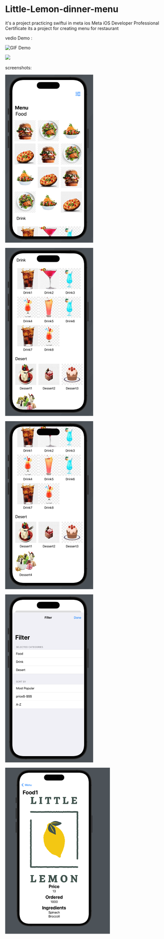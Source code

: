 # Little-Lemon-dinner-menu 
it's a project practicing swiftui in meta ios Meta iOS Developer Professional Certificate
its a project for creating menu for restaurant 


vedio Demo :

![GIF Demo]([https://github.com/Ayman-Naim/Little-Lemon-dinner-menu/blob/main/screenshots/Demo.gif](https://github.com/Ayman-Naim/Little-Lemon-dinner-menu/blob/main/screenshots/Demo.gif))

<img src="[https://github.com/asd/privategithubrepo/images/output/video1.gif](https://github.com/Ayman-Naim/Little-Lemon-dinner-menu/blob/main/screenshots/Demo.gif)" width="337">


screenshots:

![](screenshots/1.png)


![](screenshots/2.png)


![](screenshots/3.png)


![](screenshots/4.png)


![](screenshots/5.png)
